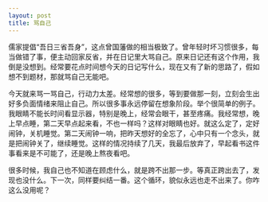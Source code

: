 ```yaml
---
layout: post
title: 骂自己
---
```

儒家提倡“吾日三省吾身”，这点曾国藩做的相当极致了。曾年轻时坏习惯很多，每当做错了事，便主动回家反省，并在日记里大骂自己。原来日记还有这个作用，我倒是没想到。经常要花点时间想今天的日记写什么，现在又有了新的思路了，假如想不到题材，那就骂自己无能吧。

今天就来骂一骂自己，行动力太差。经常想的很多，等到要做那一刻，立刻会生出好多负面情绪来阻止自己。所以很多事永远停留在想象阶段。举个很简单的例子。我眼睛不能长时间看显示器，特别是晚上，经常会眼干，甚至疼痛。我经常想，晚上早点睡，第二天早点起来看，不也一样吗？这样对眼睛也好。就这么定了，定好闹钟，关机睡觉。第二天闹钟一响，把昨天想好的全忘了，心中只有一个念头，就是把闹钟关了，继续睡觉。这样的情况持续了几天，我最后放弃了，早起看书这件事看来是不可能了，还是晚上熬夜看吧。

很多时候，我自己也不知道在顾虑什么，就是跨不出那一步。等真正跨出去了，发现也没什么。下一次，同样要纠结一番。这个循环，貌似永远也走不出来了。你咋这么没用呢？

